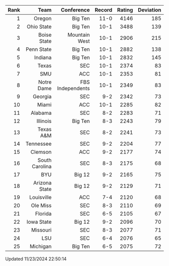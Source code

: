 | Rank  | Team                 | Conference           | Record   | Rating | Deviation |
| ---:  | ---:                 | ---:                 | ---:     | ---:   | ---:      |
| 1     | Oregon               | Big Ten              | 11-0     | 4146   | 185       |
| 2     | Ohio State           | Big Ten              | 10-1     | 3488   | 139       |
| 3     | Boise State          | Mountain West        | 10-1     | 2906   | 215       |
| 4     | Penn State           | Big Ten              | 10-1     | 2882   | 138       |
| 5     | Indiana              | Big Ten              | 10-1     | 2832   | 145       |
| 6     | Texas                | SEC                  | 10-1     | 2374   | 83        |
| 7     | SMU                  | ACC                  | 10-1     | 2353   | 81        |
| 8     | Notre Dame           | FBS Independents     | 10-1     | 2349   | 83        |
| 9     | Georgia              | SEC                  | 9-2      | 2342   | 73        |
| 10    | Miami                | ACC                  | 10-1     | 2285   | 82        |
| 11    | Alabama              | SEC                  | 8-2      | 2283   | 71        |
| 12    | Illinois             | Big Ten              | 8-3      | 2243   | 79        |
| 13    | Texas A&M            | SEC                  | 8-2      | 2241   | 73        |
| 14    | Tennessee            | SEC                  | 9-2      | 2204   | 77        |
| 15    | Clemson              | ACC                  | 9-2      | 2177   | 74        |
| 16    | South Carolina       | SEC                  | 8-3      | 2175   | 68        |
| 17    | BYU                  | Big 12               | 9-2      | 2165   | 75        |
| 18    | Arizona State        | Big 12               | 9-2      | 2129   | 71        |
| 19    | Louisville           | ACC                  | 7-4      | 2120   | 68        |
| 20    | Ole Miss             | SEC                  | 8-3      | 2110   | 69        |
| 21    | Florida              | SEC                  | 6-5      | 2105   | 67        |
| 22    | Iowa State           | Big 12               | 9-2      | 2096   | 70        |
| 23    | Missouri             | SEC                  | 8-3      | 2077   | 71        |
| 24    | LSU                  | SEC                  | 6-4      | 2076   | 65        |
| 25    | Michigan             | Big Ten              | 6-5      | 2075   | 72        |

Updated 11/23/2024 22:50:14
